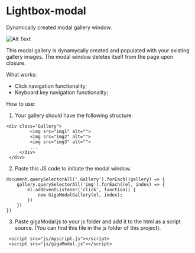 # Lightbox-modal
Dynamically created modal gallery window.

![Alt Text](https://i.imgur.com/0syuGBP.gif)

This modal gallery is dynamycally created and populated with your existing gallery images.
The modal window deletes itself from the page upon closure.

What works:

- Click navigation functionality;
- Keyboard key navigation functionality;

How to use:

1. Your gallery should have the following structure:

 ```
 <div class="Gallery">
          <img src="img1" alt="">
          <img src="img2" alt="">
          <img src="img3" alt="">
          ...
      </div>
  </div>
```

2. Paste this JS code to initiate the modal window.

```
document.querySelectorAll('.Gallery').forEach((gallery) => {
    gallery.querySelectorAll('img').forEach((el, index) => {
        el.addEventListener('click', function() {
            new GigaModalGallery(el, index);
        })
    })
})

```

3. Paste gigaModal.js to your js folder and add it to the html as a script source. (You can find this file in the js folder of this project).

 ```
  <script src="js/myscript.js"></script>
  <script src="js/gigaModal.js"></script>
  ```
